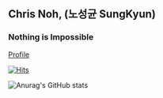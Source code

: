 ## Chris Noh, (노성균 SungKyun)

### Nothing is Impossible

[Profile](**[genesis7153.github.io](https://github.com/genesis7153/genesis7153.github.io)**)

[![Hits](https://hits.seeyoufarm.com/api/count/incr/badge.svg?url=https%3A%2F%2Fgithub.com%2Fgenesis7153&count_bg=%2379C83D&title_bg=%23555555&icon=&icon_color=%23E7E7E7&title=hits&edge_flat=false)](https://hits.seeyoufarm.com)


![Anurag's GitHub stats](https://github-readme-stats.vercel.app/api?username=genesis7153&show_icons=true&theme=dracula)
